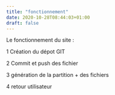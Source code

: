 ```yaml
---
title: "fonctionnement"
date: 2020-10-28T08:44:03+01:00
draft: false
---
```


Le fonctionnement du site :

1 Création du dépot GIT

2 Commit et push des fichier

3 génération de la partition + des fichiers

4 retour utilisateur